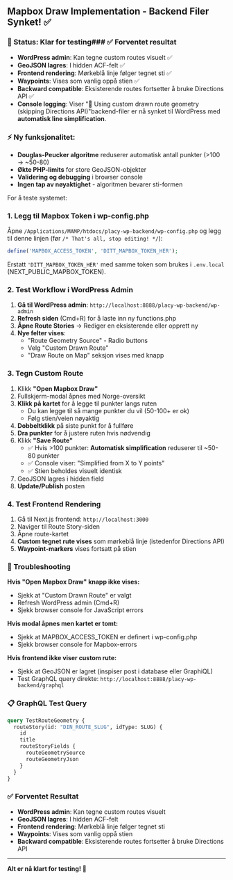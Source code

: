## Mapbox Draw Implementation - Backend Filer Synket! ✅

### 🎉 Status: Klar for testing### ✅ Forventet resultat

- **WordPress admin**: Kan tegne custom routes visuelt ✅
- **GeoJSON lagres**: I hidden ACF-felt ✅
- **Frontend rendering**: Mørkeblå linje følger tegnet sti ✅
- **Waypoints**: Vises som vanlig oppå stien ✅
- **Backward compatible**: Eksisterende routes fortsetter å bruke Directions API ✅
- **Console logging**: Viser "🎨 Using custom drawn route geometry (skipping Directions API)"backend-filer er nå synket til WordPress med **automatisk line simplification**.

### ⚡ Ny funksjonalitet:
- **Douglas-Peucker algoritme** reduserer automatisk antall punkter (>100 → ~50-80)
- **Økte PHP-limits** for store GeoJSON-objekter
- **Validering og debugging** i browser console
- **Ingen tap av nøyaktighet** - algoritmen bevarer sti-formen

For å teste systemet:

### 1. Legg til Mapbox Token i wp-config.php

Åpne `/Applications/MAMP/htdocs/placy-wp-backend/wp-config.php` og legg til denne linjen (før `/* That's all, stop editing! */`):

```php
define('MAPBOX_ACCESS_TOKEN', 'DITT_MAPBOX_TOKEN_HER');
```

Erstatt `'DITT_MAPBOX_TOKEN_HER'` med samme token som brukes i `.env.local` (NEXT_PUBLIC_MAPBOX_TOKEN).

### 2. Test Workflow i WordPress Admin

1. **Gå til WordPress admin**: `http://localhost:8888/placy-wp-backend/wp-admin`
2. **Refresh siden** (Cmd+R) for å laste inn ny functions.php
3. **Åpne Route Stories** → Rediger en eksisterende eller opprett ny
4. **Nye felter vises**:
   - "Route Geometry Source" - Radio buttons
   - Velg "Custom Drawn Route"
   - "Draw Route on Map" seksjon vises med knapp

### 3. Tegn Custom Route

1. Klikk **"Open Mapbox Draw"**
2. Fullskjerm-modal åpnes med Norge-oversikt
3. **Klikk på kartet** for å legge til punkter langs ruten
   - Du kan legge til så mange punkter du vil (50-100+ er ok)
   - Følg stien/veien nøyaktig
4. **Dobbeltklikk** på siste punkt for å fullføre
5. **Dra punkter** for å justere ruten hvis nødvendig
6. Klikk **"Save Route"**
   - ✅ Hvis >100 punkter: **Automatisk simplification** reduserer til ~50-80 punkter
   - ✅ Console viser: "Simplified from X to Y points"
   - ✅ Stien beholdes visuelt identisk
7. GeoJSON lagres i hidden field
8. **Update/Publish** posten

### 4. Test Frontend Rendering

1. Gå til Next.js frontend: `http://localhost:3000`
2. Naviger til Route Story-siden
3. Åpne route-kartet
4. **Custom tegnet rute vises** som mørkeblå linje (istedenfor Directions API)
5. **Waypoint-markers** vises fortsatt på stien

### 🐛 Troubleshooting

**Hvis "Open Mapbox Draw" knapp ikke vises:**
- Sjekk at "Custom Drawn Route" er valgt
- Refresh WordPress admin (Cmd+R)
- Sjekk browser console for JavaScript errors

**Hvis modal åpnes men kartet er tomt:**
- Sjekk at MAPBOX_ACCESS_TOKEN er definert i wp-config.php
- Sjekk browser console for Mapbox-errors

**Hvis frontend ikke viser custom rute:**
- Sjekk at GeoJSON er lagret (inspiser post i database eller GraphiQL)
- Test GraphQL query direkte: `http://localhost:8888/placy-wp-backend/graphql`

### 📋 GraphQL Test Query

```graphql
query TestRouteGeometry {
  routeStory(id: "DIN_ROUTE_SLUG", idType: SLUG) {
    id
    title
    routeStoryFields {
      routeGeometrySource
      routeGeometryJson
    }
  }
}
```

### ✅ Forventet Resultat

- **WordPress admin**: Kan tegne custom routes visuelt
- **GeoJSON lagres**: I hidden ACF-felt
- **Frontend rendering**: Mørkeblå linje følger tegnet sti
- **Waypoints**: Vises som vanlig oppå stien
- **Backward compatible**: Eksisterende routes fortsetter å bruke Directions API

---

**Alt er nå klart for testing! 🚀**
